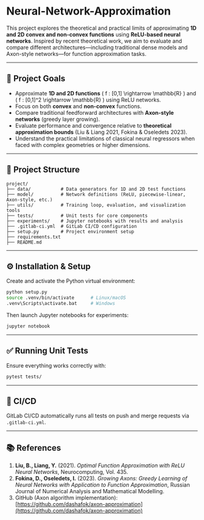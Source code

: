 
# Neural-Network-Approximation

This project explores the theoretical and practical limits of approximating **1D and 2D convex and non-convex functions** using **ReLU-based neural networks**. Inspired by recent theoretical work, we aim to evaluate and compare different architectures—including traditional dense models and Axon-style networks—for function approximation tasks.

---

## 🧠 Project Goals

- Approximate **1D and 2D functions** \( f : [0,1] \rightarrow \mathbb{R} \) and \( f : [0,1]^2 \rightarrow \mathbb{R} \) using ReLU networks.
- Focus on both **convex** and **non-convex** functions.
- Compare traditional feedforward architectures with **Axon-style networks** (greedy layer growing).
- Evaluate performance and convergence relative to **theoretical approximation bounds** (Liu & Liang 2021, Fokina & Oseledets 2023).
- Understand the practical limitations of classical neural regressors when faced with complex geometries or higher dimensions.

---

## 📁 Project Structure

```
project/
├── data/           # Data generators for 1D and 2D test functions
├── model/          # Network definitions (ReLU, piecewise-linear, Axon-style, etc.)
├── utils/          # Training loop, evaluation, and visualization tools
├── tests/          # Unit tests for core components
├── experiments/    # Jupyter notebooks with results and analysis
├── .gitlab-ci.yml  # GitLab CI/CD configuration
├── setup.py        # Project environment setup
├── requirements.txt
├── README.md
```

---

## ⚙️ Installation & Setup

Create and activate the Python virtual environment:

```bash
python setup.py
source .venv/bin/activate      # Linux/macOS
.venv\Scripts\activate.bat     # Windows
```

Then launch Jupyter notebooks for experiments:

```bash
jupyter notebook
```

---

## ✅ Running Unit Tests

Ensure everything works correctly with:

```bash
pytest tests/
```

---

## 📌 CI/CD

GitLab CI/CD automatically runs all tests on push and merge requests via `.gitlab-ci.yml`.

---

## 📚 References

1. **Liu, B., Liang, Y.** (2021). *Optimal Function Approximation with ReLU Neural Networks*, Neurocomputing, Vol. 435.  
2. **Fokina, D., Oseledets, I.** (2023). *Growing Axons: Greedy Learning of Neural Networks with Application to Function Approximation*, Russian Journal of Numerical Analysis and Mathematical Modelling.  
3. GitHub (Axon algorithm implementation): [https://github.com/dashafok/axon-approximation](https://github.com/dashafok/axon-approximation)
